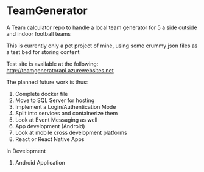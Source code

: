 # TeamGenerator
A Team calculator repo to handle a local team generator for 5 a side outside and indoor football teams

This is currently only a pet project of mine, using some crummy json files as a test bed for storing content

Test site is available at the following: http://teamgeneratorapi.azurewebsites.net

The planned future work is thus:
1. Complete docker file
2. Move to SQL Server for hosting
3. Implement a Login/Authentication Mode
4. Split into services and containerize them
5. Look at Event Messaging as well
6. App development (Android)
7. Look at mobile cross development platforms
8. React or React Native Apps

In Development
1. Android Application